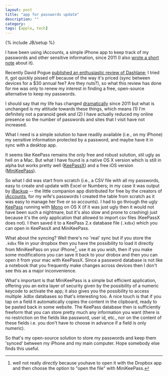 ```yaml
---
layout: post
title: "app for passwords update"
description: ""
category: 
tags: [apple, tech]
---
```

{% include JB/setup %}


I have been using iAccounts, a simple iPhone app to keep track of my passwords and other sensitive information, since 2011 (I also [wrote a short note](http://aadm.github.io/2011-02-17-an-app-to-store-my-passwords.html) about it).

Recently David Pogue [published an enthusiastic review of Dashlane](http://www.nytimes.com/2013/06/06/technology/personaltech/too-many-passwords-and-no-way-to-remember-them-until-now.html); I tried it, got quickly pissed off because of the way it's priced (sync between devices for a $30 annual fee? Are they nuts?), so what this review has done for me was only to renew my interest in finding a free, open-source alternative to keep my passwords.

I should say that my life has changed [dramatically](http://aadm.github.io/2012-08-04-valentina.html) since 2011 but what is unchanged is my attitude towards these things, which means (1) I'm definitely not a paranoid geek and (2) I have actually reduced my online presence so the number of passwords and sites that I visit have not increased.

What I need is a simple solution to have readily available (i.e., on my iPhone) my sensitive information protected by a password, and maybe have it in sync with a desktop app.

It seems like KeePass remains the only free and robust solution, stil ugly as hell on a Mac. But what I have found is a native OS X version which is still in alpha but works pretty well ([KeePassX](http://www.keepassx.org)) and a free iOS version ([MiniKeePass](http://minikeepass.github.io)).

So what I did was start from scratch (i.e., a CSV file with all my passwords, easy to create and update with Excel or Numbers; in my case it was output by [iBackup](http://www.venticentostudio.it/site/iBackup.htm) -- the little companion app distributed for free by the creators of [iAccounts](http://www.venticentostudio.it/site/iAccounts.htm), for my wife's passwords I created the table from scratch as it was easy to manage her five or so accounts). I had to go through the ugly [KeePass](http://keepass.info) running with [Mono](http://keepass.info/help/v2/setup.html#mono) on OS X (if it was just ugly then  it would not have been such a nightmare, but it's also slow and prone to crashing) just because it's the only application that allowed to import csv files (KeePassX does not). I then saved it to a KeePass 2.x database file (`.kdbx`) which you can open in KeePassX and MiniKeePass.

What about the syncing? Well there's no 'real' sync but if you store the `.kdbx` file in your dropbox then you have the possibility to load it directly from MiniKeePass on your iPhone[^1], use it as you wish, then if you make some modifications you can save it back to your drobox and then you can open it from your mac with KeePassX. Since a password database is not like a notebook that you frequently make changes across devices then I don't see this as a major inconvenience.

What's important is that MiniKeePass is a simple but efficient application, offering you an extra layer of security given by the possibility of a numeric keycode to activate the app; it also gives you the possibility to access multiple .kdbx databases so that's interesting too. A nice touch is that if you tap on a field it automatically copies the content in the clipboard, ready to be pasted back in some website. The KeePass database then is sufficiently freeform that you can store pretty much any information you want (there is no restriction on the fields like password, user id, etc., nor on the content of these fields i.e. you don't have to choose in advance if a field is only numeric).

So that's my open-source solution to store my passwords and keep them 'synced' between my iPhone and my main computer. Hope somebody else finds this useful.

[^1]: well not really _directly_ because youhave to open it with the Dropbox app and then choose the option to "open the file" with MiniKeePass.